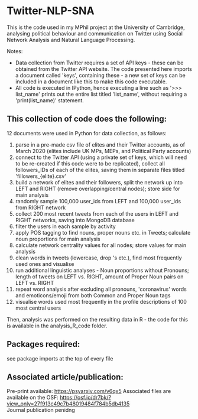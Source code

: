 # Twitter-NLP-SNA
This is the code used in my MPhil project at the University of Cambridge, analysing political behaviour and communication on Twitter using Social Network Analysis and Natural Language Processing. 

Notes:
- Data collection from Twitter requires a set of API keys - these can be obtained from the Twitter API website. The code presented here imports a document called 'keys', containing these - a new set of keys can be included in a document like this to make this code executable. 
- All code is executed in IPython, hence executing a line such as '>>> list_name' prints out the entire list titled 'list_name', without requiring a 'print(list_name)' statement. 

## This collection of code does the following: 

12 documents were used in Python for data collection, as follows: 
  1. parse in a pre-made csv file of elites and their Twitter accounts, as of March 2020 (elites include UK MPs, MEPs, and Political Party accounts) 
  2. connect to the Twitter API (using a private set of keys, which will need to be re-created if this code were to be replicated), collect all followers_IDs of each of the elites, saving them in separate files titled 'fillowers_{elite}.csv'
  3. build a network of elites and their followers, split the network up into LEFT and RIGHT (remove overlapping/central nodes); store side for main analysis
  4. randomly sample 100,000 user_ids from LEFT and 100,000 user_ids from RIGHT network 
  5. collect 200 most recent tweets from each of the users in LEFT and RIGHT networks, saving into MongoDB database 
  6. filter the users in each sample by activity 
  7. apply POS tagging to find nouns, proper nouns etc. in Tweets; calculate noun proportions for main analysis 
  8. calculate network centrality values for all nodes; store values for main analysis 
  9. clean words in tweets (lowercase, drop 's etc.), find most frequently used ones and visualise
  10. run additional linguistic analyses - Noun proportions without Pronouns; length of tweets on LEFT vs. RIGHT, amount of Proper Noun pairs on LEFT vs. RIGHT
  11. repeat word analysis after excluding all pronouns, 'coronavirus' words and emoticons/emoji from both Common and Proper Noun tags 
  12. visualise words used most frequently in the profile descriptions of 100 most central users 
  
Then, analysis was performed on the resulting data in R - the code for this is available in the analysis_R_code folder. 
  
## Packages required: 
see package imports at the top of every file

## Associated article/publication: 
Pre-print available: https://psyarxiv.com/v6qx5
Associated files are available on the OSF: https://osf.io/dr7bk/?view_only=27f913c49c7b48019484f784b5db4135  
Journal publication penidng
